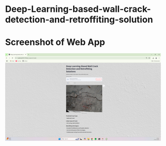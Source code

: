 # Deep-Learning-based-wall-crack-detection-and-retroffiting-solution

# Screenshot of Web App
![Deep Learning based wall crack detection web app](Screenshot_wall_crack_detection_web_app.png)
